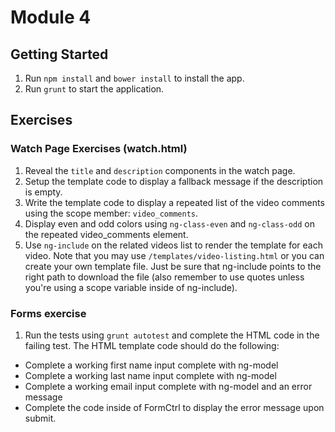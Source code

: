 # Module 4

## Getting Started
1. Run `npm install` and `bower install` to install the app.
2. Run `grunt` to start the application.

## Exercises

### Watch Page Exercises (watch.html)
1. Reveal the `title` and `description` components in the watch page.
2. Setup the template code to display a fallback message if the description is empty.
3. Write the template code to display a repeated list of the video comments using the scope member: `video_comments`.
4. Display even and odd colors using `ng-class-even` and `ng-class-odd` on the repeated video_comments element.
5. Use `ng-include` on the related videos list to render the template for each video. Note that you may use
`/templates/video-listing.html` or you can create your own template file. Just be sure that ng-include points to the right path to download the file (also remember to use quotes unless you're using a scope variable inside of ng-include).

### Forms exercise
1. Run the tests using `grunt autotest` and complete the HTML code in the failing test. The HTML template
code should do the following:
  - Complete a working first name input complete with ng-model
  - Complete a working last name input complete with ng-model
  - Complete a working email input complete with ng-model and an error message
  - Complete the code inside of FormCtrl to display the error message upon submit.
